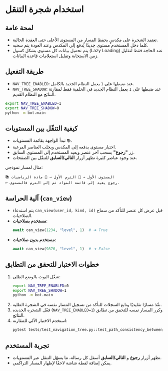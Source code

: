 # استخدام شجرة التنقل

## لمحة عامة
- تعتمد الشجرة على مكدسٍ يحفظ المسار من المستوى الأعلى حتى العقدة الحالية.
- كلما دخل المستخدم مستوى جديدًا يُدفع إلى المكدس وعند العودة يتم سحبه.
- يتم تحميل بيانات كل مستوى بشكل كسول (Lazy Loading) عند الحاجة فقط لتقليل زمن الاستجابة وتقليل استعلامات قاعدة البيانات.

## طريقة التفعيل
- `NAV_TREE_ENABLED`: عند ضبطها على `1` يعمل النظام الجديد بالكامل.
- `NAV_TREE_SHADOW`: عند ضبطها على `1` يعمل النظام الجديد في الخلفية فقط لمقارنة النتائج مع النظام القديم.

```bash
export NAV_TREE_ENABLED=1
export NAV_TREE_SHADOW=0
python -m bot.main
```

## كيفية التنقّل بين المستويات
- تبدأ الواجهة بقائمة المستويات `📚`.
- اختيار مستوى يدفعه إلى المكدس ويجلب العناصر الفرعية.
- زر **"رجوع"** يسحب آخر عنصر ويعيد المستخدم إلى المستوى السابق.
- عند وجود عناصر كثيرة تظهر أزرار **التالي/السابق** للتنقّل بين الصفحات.

مثال لمسار نموذجي:

```
📚 المستوى الأول → 📝 الترم الأول → 📖 مادة الرياضيات
↩️ رجوع يعيد إلى قائمة المواد ثم إلى الترم فالمستوى.
```

## آلية الحراسة (`can_view`)
- يتم استدعاء `can_view(user_id, kind, id)` قبل عرض كل عنصر للتأكد من سماح الصلاحيات.
- **مستخدم بصلاحيات**:
  ```python
  await can_view(1234, "level", 1)  # ➜ True
  ```
- **مستخدم بدون صلاحيات**:
  ```python
  await can_view(9876, "level", 1)  # ➜ False
  ```

## خطوات الاختبار للتحقق من التطابق
1. شغّل البوت بالوضع الظلي:
   ```bash
   export NAV_TREE_ENABLED=0
   export NAV_TREE_SHADOW=1
   python -m bot.main
   ```
2. نفّذ مسارًا تقليديًا وتابع السجلات للتأكد من تسجيل المسار نفسه في الشجرة الظلية.
3. فعّل الشجرة الجديدة (`NAV_TREE_ENABLED=1`) وكرر المسار نفسه للتحقق من تطابق النتائج.
4. استخدم الاختبار الآلي للمقارنة:
   ```bash
   pytest tests/test_navigation_tree.py::test_path_consistency_between_systems -q
   ```

## تجربة المستخدم
- تظهر أزرار **رجوع** و **التالي/السابق** أسفل كل رسالة، ما يسهّل التنقل عبر المستويات.
- يمكن إضافة لقطة شاشة لاحقًا لإظهار المسار التراكمي.
